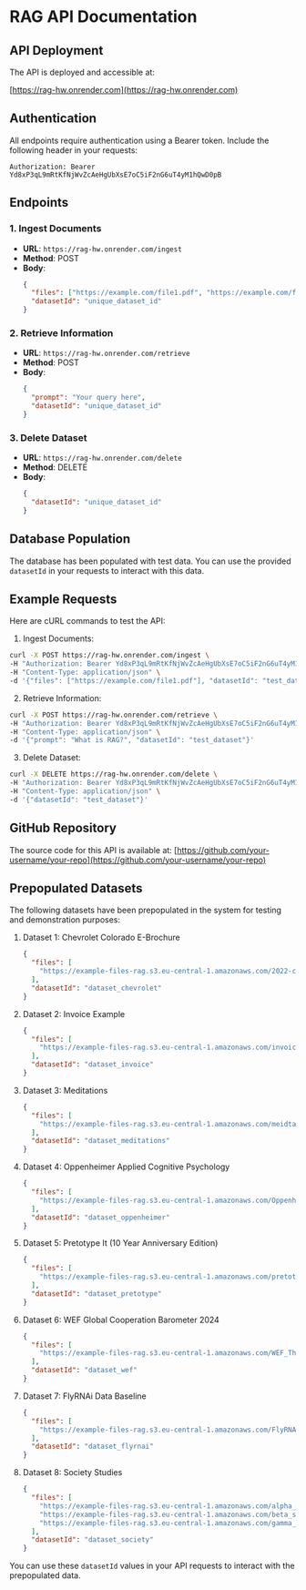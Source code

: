 # RAG API Documentation

## API Deployment

The API is deployed and accessible at:

[https://rag-hw.onrender.com](https://rag-hw.onrender.com)

## Authentication

All endpoints require authentication using a Bearer token. Include the following header in your requests:

```
Authorization: Bearer Yd8xP3qL9mRtKfNjWvZcAeHgUbXsE7oC5iF2nG6uT4yM1hQwD0pB
```

## Endpoints

### 1. Ingest Documents

- **URL**: `https://rag-hw.onrender.com/ingest`
- **Method**: POST
- **Body**:
  ```json
  {
    "files": ["https://example.com/file1.pdf", "https://example.com/file2.txt"],
    "datasetId": "unique_dataset_id"
  }
  ```

### 2. Retrieve Information

- **URL**: `https://rag-hw.onrender.com/retrieve`
- **Method**: POST
- **Body**:
  ```json
  {
    "prompt": "Your query here",
    "datasetId": "unique_dataset_id"
  }
  ```

### 3. Delete Dataset

- **URL**: `https://rag-hw.onrender.com/delete`
- **Method**: DELETE
- **Body**:
  ```json
  {
    "datasetId": "unique_dataset_id"
  }
  ```

## Database Population

The database has been populated with test data. You can use the provided `datasetId` in your requests to interact with this data.

## Example Requests

Here are cURL commands to test the API:

1. Ingest Documents:

```bash
curl -X POST https://rag-hw.onrender.com/ingest \
-H "Authorization: Bearer Yd8xP3qL9mRtKfNjWvZcAeHgUbXsE7oC5iF2nG6uT4yM1hQwD0pB" \
-H "Content-Type: application/json" \
-d '{"files": ["https://example.com/file1.pdf"], "datasetId": "test_dataset"}'
```

2. Retrieve Information:

```bash
curl -X POST https://rag-hw.onrender.com/retrieve \
-H "Authorization: Bearer Yd8xP3qL9mRtKfNjWvZcAeHgUbXsE7oC5iF2nG6uT4yM1hQwD0pB" \
-H "Content-Type: application/json" \
-d '{"prompt": "What is RAG?", "datasetId": "test_dataset"}'
```

3. Delete Dataset:

```bash
curl -X DELETE https://rag-hw.onrender.com/delete \
-H "Authorization: Bearer Yd8xP3qL9mRtKfNjWvZcAeHgUbXsE7oC5iF2nG6uT4yM1hQwD0pB" \
-H "Content-Type: application/json" \
-d '{"datasetId": "test_dataset"}'
```


## GitHub Repository

The source code for this API is available at: [https://github.com/your-username/your-repo](https://github.com/your-username/your-repo)


## Prepopulated Datasets

The following datasets have been prepopulated in the system for testing and demonstration purposes:

1. Dataset 1: Chevrolet Colorado E-Brochure
   ```json
   {
     "files": [
       "https://example-files-rag.s3.eu-central-1.amazonaws.com/2022-chevrolet-colorado-ebrochure.pdf"
     ],
     "datasetId": "dataset_chevrolet"
   }
   ```

2. Dataset 2: Invoice Example
   ```json
   {
     "files": [
       "https://example-files-rag.s3.eu-central-1.amazonaws.com/invoice_1.pdf"
     ],
     "datasetId": "dataset_invoice"
   }
   ```

3. Dataset 3: Meditations
   ```json
   {
     "files": [
       "https://example-files-rag.s3.eu-central-1.amazonaws.com/meidtations.pdf"
     ],
     "datasetId": "dataset_meditations"
   }
   ```

4. Dataset 4: Oppenheimer Applied Cognitive Psychology
   ```json
   {
     "files": [
       "https://example-files-rag.s3.eu-central-1.amazonaws.com/Oppenheimer-2006-Applied_Cognitive_Psychology.pdf"
     ],
     "datasetId": "dataset_oppenheimer"
   }
   ```

5. Dataset 5: Pretotype It (10 Year Anniversary Edition)
   ```json
   {
     "files": [
       "https://example-files-rag.s3.eu-central-1.amazonaws.com/pretotype_it_10_year_anniversary_edition__with_cover__1.1.pdf"
     ],
     "datasetId": "dataset_pretotype"
   }
   ```

6. Dataset 6: WEF Global Cooperation Barometer 2024
   ```json
   {
     "files": [
       "https://example-files-rag.s3.eu-central-1.amazonaws.com/WEF_The_Global_Cooperation_Barometer_2024.pdf"
     ],
     "datasetId": "dataset_wef"
   }
   ```

7. Dataset 7: FlyRNAi Data Baseline
   ```json
   {
     "files": [
       "https://example-files-rag.s3.eu-central-1.amazonaws.com/FlyRNAi_data_baseline.txt"
     ],
     "datasetId": "dataset_flyrnai"
   }
   ```

8. Dataset 8: Society Studies
   ```json
   {
     "files": [
       "https://example-files-rag.s3.eu-central-1.amazonaws.com/alpha_society.pdf",
       "https://example-files-rag.s3.eu-central-1.amazonaws.com/beta_society.pdf",
       "https://example-files-rag.s3.eu-central-1.amazonaws.com/gamma_society.pdf"
     ],
     "datasetId": "dataset_society"
   }
   ```


You can use these `datasetId` values in your API requests to interact with the prepopulated data.


